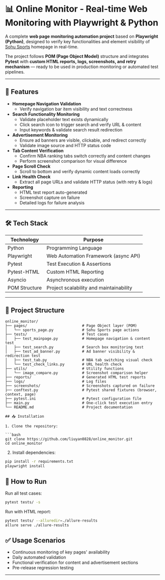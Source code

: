 # 📊 Online Monitor - Real-time Web Monitoring with Playwright & Python

A complete **web page monitoring automation project** based on **Playwright (Python)**, designed to verify key functionalities and element visibility of [Sohu Sports](https://sports.sohu.com) homepage in real-time.

The project follows **POM (Page Object Model)** structure and integrates **Pytest** with **custom HTML reports, logs, screenshots, and retry mechanism** — ready to be used in production monitoring or automated test pipelines.

---

## 🚀 Features

- **Homepage Navigation Validation**
  - Verify navigation bar item visibility and text correctness
- **Search Functionality Monitoring**
  - Validate placeholder text exists dynamically
  - Click search icon to trigger search and verify URL & content
  - Input keywords & validate search result redirection
- **Advertisement Monitoring**
  - Ensure ad banners are visible, clickable, and redirect correctly
  - Validate image source and HTTP status code
- **Tab Content Verification**
  - Confirm NBA ranking tabs switch correctly and content changes
  - Perform screenshot comparison for visual difference
- **Page Scroll Check**
  - Scroll to bottom and verify dynamic content loads correctly
- **Link Health Check**
  - Extract all page URLs and validate HTTP status (with retry & logs)
- **Reporting**
  - HTML test report auto-generated
  - Screenshot capture on failure
  - Detailed logs for failure analysis

---

## 🛠️ Tech Stack

| Technology      | Purpose                                    |
|-----------------|--------------------------------------------|
| Python         | Programming Language                        |
| Playwright     | Web Automation Framework (async API)        |
| Pytest         | Test Execution & Assertions                 |
| Pytest-HTML    | Custom HTML Reporting                       |
| Asyncio        | Asynchronous execution                      |
| POM Structure  | Project scalability and maintainability     |

---

## 📄 Project Structure

```plaintext
online_monitor/
├── pages/                         # Page Object layer (POM)
│   └── sports_page.py             # Sohu Sports page actions
├── tests/                         # Test cases
│   ├── test_mainpage.py           # Homepage navigation & content test
│   ├── test_search.py             # Search box monitoring test
│   ├── test_ad_banner.py          # Ad banner visibility & redirection test
│   ├── test_tab.py                # NBA tab switching visual check
│   └── test_check_links.py        # URL health check
├── utils/                         # Utility functions
│   └── image_compare.py           # Screenshot comparison helper
├── reports/                       # Generated HTML test reports
├── logs/                          # Log files
├── screenshots/                   # Screenshots captured on failure
├── conftest.py                    # Pytest shared fixtures (browser, context, page)
├── pytest.ini                     # Pytest configuration file
├── main.py                        # One-click test execution entry
└── README.md                      # Project documentation

## 📥 Installation

1. Clone the repository:

```bash
git clone https://github.com/liuyan0828/online_monitor.git
cd online_monitor
```

2. Install dependencies:

```bash
pip install -r requirements.txt
playwright install
```

## 🚦 How to Run

Run all test cases:

```bash
pytest tests/ -s
```

Run with HTML report:

```bash
pytest tests/ --alluredir=./allure-results
allure serve ./allure-results
```

## ✅ Usage Scenarios

- Continuous monitoring of key pages' availability
- Daily automated validation
- Functional verification for content and advertisement sections
- Pre-release regression testing

---
